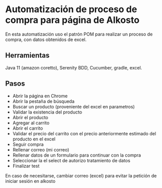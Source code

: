 # Automatización de proceso de compra para página de Alkosto
En esta automatización uso el patrón POM para realizar un proceso de compra, con datos obtenidos de excel.

## Herramientas
Java 11 (amazon coretto), Serenity BDD, Cucumber, gradle, excel.

## Pasos
- Abrir la página en Chrome
- Abrir la pestaña de búsqueda
- Buscar un producto (proveniente del excel en parametros)
- Validar la existencia del producto
- Abrir el producto
- Agregar al carrito
- Abrir el carrito
- Validar el precio del carrito con el precio anteriormente estimado del producto en el excel
- Seguir compra
- Rellenar correo (mi correo)
- Rellenar datos de un formulario para continuar con la compra
- Seleccionar la el select de autorizo tratamiento de datos
- Finalizar test

En caso de necesitarse, cambiar correo (excel) para evitar la petición de iniciar sesión en alkosto
